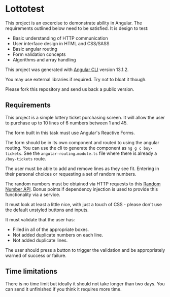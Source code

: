 # Lottotest

This project is an excercise to demonstrate ability in Angular.  The requirements outlined below need to be satisfied.  It is design to 
test:
- Basic understanding of HTTP communication
- User interface design in HTML and CSS/SASS
- Basic angular routing
- Form validation concepts
- Algorithms and array handling

This project was generated with [Angular CLI](https://github.com/angular/angular-cli) version 13.1.2.

You may use external libraries if required.  Try not to bloat it though.

Please fork this repository and send us back a public version.

## Requirements

This project is a simple lottery ticket purchasing screen.  It will allow the user to purchase
up to 10 lines of 6 numbers between 1 and 45.

The form built in this task must use Angular's Reactive Forms.

The form should be in its own component and routed to using the angular routing.  You can use the cli to generate the component as `ng g c buy-tickets`.  See the `angular-routing.module.ts` file where there is already a `/buy-tickets` route.

The user must be able to add and remove lines as they see fit.  Entering in their personal choices or requesting a set of random numbers.

The random numbers must be obtained via HTTP requests to this [Random Number API](http://www.randomnumberapi.com/).  Bonus points if dependency injection is used to provide this functionality via a service.

It must look at least a little nice, with just a touch of CSS - please don't use the default unstyled buttons and inputs.

It must validate that the user has:
- Filled in all of the appropriate boxes.
- Not added duplicate numbers on each line.
- Not added duplicate lines.

The user should press a button to trigger the validation and be appropriately warned of success or failure.

## Time limitations

There is no time limit but ideally it should not take longer than two days.
You can send it unfinished if you think it requires more time.

